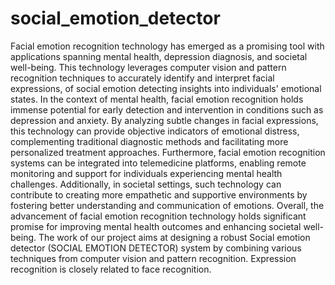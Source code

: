 # social_emotion_detector
Facial emotion recognition technology has emerged as a promising tool with applications spanning mental health, depression diagnosis, and societal well-being. This technology leverages computer vision and pattern recognition techniques to accurately identify and interpret facial expressions, of social emotion detecting insights into individuals' emotional states. In the context of mental health, facial emotion recognition holds immense potential for early detection and intervention in conditions such as depression and anxiety. 
By analyzing subtle changes in facial expressions, this technology can provide objective indicators of emotional distress, complementing traditional diagnostic methods and facilitating more personalized treatment approaches. Furthermore, facial emotion recognition systems can be integrated into telemedicine platforms, enabling remote monitoring and support for individuals experiencing mental health challenges. Additionally, in societal settings, such technology can contribute to creating more empathetic and supportive environments by fostering better understanding and communication of emotions. Overall, the advancement of  facial emotion recognition technology holds significant promise for improving mental health outcomes and enhancing societal well-being.
The work of our project aims at designing a robust Social emotion detector (SOCIAL EMOTION DETECTOR) system by combining various techniques from computer vision and pattern recognition. Expression recognition is closely related to face recognition.
